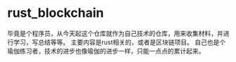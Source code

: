 # rust_blockchain

毕竟是个程序员，从今天起这个仓库就作为自己技术的仓库，用来收集材料，并进行学习，写总结等等。
主要内容是rust相关的，或者是区块链项目。
自己也是个瑜伽练习者，技术的进步也像瑜伽的进步一样，只能一点点的累计起来。
